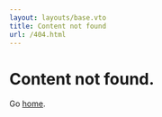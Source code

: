 ```yaml
---
layout: layouts/base.vto
title: Content not found
url: /404.html
---
```


# Content not found.

Go [home](/).
